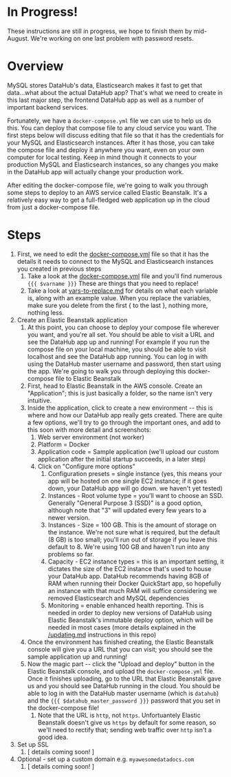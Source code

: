 # In Progress!
These instructions are still in progress, we hope to finish them by mid-August. We're working on one last problem with password resets.

# Overview
MySQL stores DataHub's data, Elasticsearch makes it fast to get that data...what about the actual DataHub app? That's what we need to create in this last major step, the frontend DataHub app as well as a number of important backend services.  

Fortunately, we have a `docker-compose.yml` file we can use to help us do this. You can deploy that compose file to any cloud service you want. The first steps below will discuss editing that file so that it has the credentials for your MySQL and Elasticsearch instances. After it has those, you can take the compose file and deploy it anywhere you want, even on your own computer for local testing. Keep in mind though it connects to your production MySQL and Elasticsearch instances, so any changes you make in the DataHub app will actually change your production work.

After editing the docker-compose file, we're going to walk you through some steps to deploy to an AWS service called Elastic Beanstalk. It's a relatively easy way to get a full-fledged web application up in the cloud from just a docker-compose file.

# Steps
1. First, we need to edit the [docker-compose.yml](docker-compose.yml) file so that it has the details it needs to connect to the MySQL and Elasticsearch instances you created in previous steps
   1. Take a look at the [docker-compose.yml](docker-compose.yml) file and you'll find numerous `{{{ $varname }}}` These are things that you need to replace!
   2. Take a look at [vars-to-replace.md](vars-to-replace.md) for details on what each variable is, along with an example value. When you replace the variables, make sure you delete from the first { to the last }, nothing more, nothing less.
2. Create an Elastic Beanstalk application
   1. At this point, you can choose to deploy your compose file wherever you want, and you're all set. You should be able to visit a URL and see the DataHub app up and running! For example if you run the compose file on your local machine, you should be able to visit localhost and see the DataHub app running. You can log in with using the DataHub master username and password, then start using the app. We're going to walk you through deploying this docker-compose file to Elastic Beanstalk
   2. First, head to Elastic Beanstalk in the AWS console. Create an "Application"; this is just basically a folder, so the name isn't very intuitive. 
   3. Inside the application, click to create a new environment -- this is where and how our DataHub app really gets created. There are quite a few options, we'll try to go through the important ones, and add to this soon with more detail and screenshots:
      1. Web server environment (not worker)
      2. Platform = Docker
      3. Application code = Sample application (we'll upload our custom application after the initial startup succeeds, in a later step)
      4. Click on "Configure more options"
          1. Configuration presets = single instance (yes, this means your app will be hosted on one single EC2 instance; if it goes down, your DataHub app will go down. we haven't yet tested)
          2. Instances - Root volume type = you'll want to choose an SSD. Generally "General Purpose 3 (SSD)" is a good option, although note that "3" will updated every few years to a newer version.
          3. Instances - Size = 100 GB. This is the amount of storage on the instance. We're not sure what is required, but the default (8 GB) is too small; you'll run out of storage if you leave this default to 8. We're using 100 GB and haven't run into any problems so far.
          4. Capacity - EC2 instance types = this is an important setting, it dictates the size of the EC2 instance that's used to house your DataHub app. DataHub recommends having 8GB of RAM when running their Docker QuickStart app, so hopefully an instance with that much RAM will suffice considering we removed Elasticsearch and MySQL dependencies
          5. Monitoring = enable enhanced health reporting. This is needed in order to deploy new versions of DataHub using Elastic Beanstalk's immutable deploy option, which will be needed in most cases (more details explained in the [/updating.md](/updating.md) instructions in this repo)
   4. Once the environment has finished creating, the Elastic Beanstalk console will give you a URL that you can visit; you should see the sample application up and running!
   5. Now the magic part -- click the "Upload and deploy" button in the Elastic Beanstalk console, and upload the `docker-compose.yml` file. Once it finishes uploading, go to the URL that Elastic Beanstalk gave us and you should see DataHub running in the cloud. You should be able to log in with the DataHub master username (which is `datahub`) and the `{{{ $datahub_master_password }}}` password that you set in the docker-compose file! 
      1. Note that the URL is `http`, not `https`. Unfortuantely Elastic Beanstalk doesn't give us `https` by default for some reason, so we'll need to rectify that; sending web traffic over `http` isn't a good idea.
3. Set up SSL
   1. [ details coming soon! ]
4. Optional - set up a custom domain e.g. `myawesomedatadocs.com`
    1. [ details coming soon! ]
